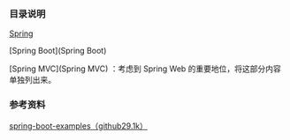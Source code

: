 ### 目录说明

 [Spring](Spring) 

 [Spring Boot](Spring Boot) 

 [Spring MVC](Spring MVC) ：考虑到 Spring Web 的重要地位，将这部分内容单独列出来。





### 参考资料

[spring-boot-examples（github29.1k）](https://github.com/ityouknow/spring-boot-examples/tree/master)